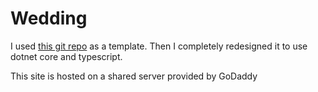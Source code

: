 # Wedding

I used [this git repo](https://github.com/rampatra/wedding-website) as a template. Then I completely redesigned it to use dotnet core and typescript.

This site is hosted on a shared server provided by GoDaddy
